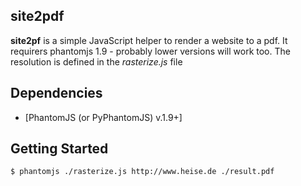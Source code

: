 site2pdf
--------

**site2pf** is a simple JavaScript helper to render a website to a pdf. It requirers phantomjs 1.9 - probably lower versions will work too. The resolution is defined in the *rasterize.js* file

Dependencies
-----------
 * [PhantomJS (or PyPhantomJS) v.1.9+]

Getting Started
-----------
```$ phantomjs ./rasterize.js http://www.heise.de ./result.pdf```
